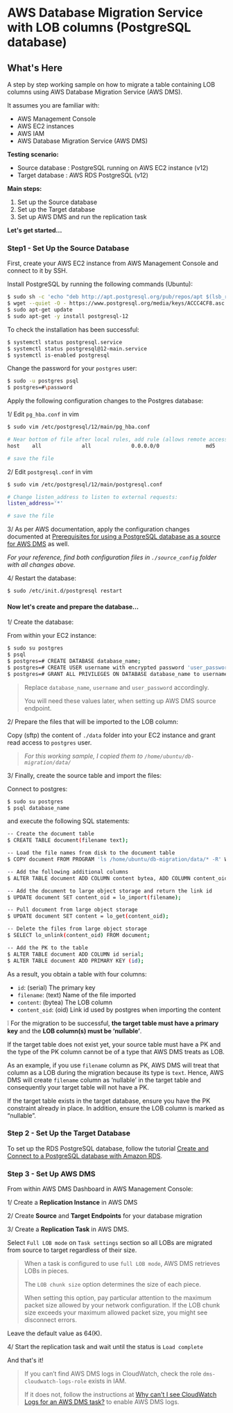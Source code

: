 
AWS Database Migration Service with LOB columns (PostgreSQL database)
=====================================================================

What's Here
-----------

A step by step working sample on how to migrate a table containing LOB columns 
using AWS Database Migration Service (AWS DMS).

It assumes you are familiar with:
-	AWS Management Console
-	AWS EC2 instances
-	AWS IAM
-   AWS Database Migration Service (AWS DMS)

**Testing scenario:**

- Source database : PostgreSQL running on AWS EC2 instance (v12)
- Target database : AWS RDS PostgreSQL (v12)

**Main steps:**

1. Set up the Source database
2. Set up the Target database 
3. Set up AWS DMS and run the replication task 

**Let's get started...**

### Step1 - Set Up the Source Database

First, create your AWS EC2 instance from AWS Management Console and connect to it by SSH.

Install PostgreSQL by running the following commands (Ubuntu):

```sh
$ sudo sh -c 'echo "deb http://apt.postgresql.org/pub/repos/apt $(lsb_release -cs)-pgdg main" > /etc/apt/sources.list.d/pgdg.list'
$ wget --quiet -O - https://www.postgresql.org/media/keys/ACCC4CF8.asc | sudo apt-key add -
$ sudo apt-get update
$ sudo apt-get -y install postgresql-12
```

To check the installation has been successful:

```sh
$ systemctl status postgresql.service
$ systemctl status postgresql@12-main.service
$ systemctl is-enabled postgresql
```

Change the password for your `postgres` user:

```sh
$ sudo -u postgres psql
$ postgres=#\password
```

Apply the following configuration changes to the Postgres database:

1/ Edit `pg_hba.conf` in vim
```sh
$ sudo vim /etc/postgresql/12/main/pg_hba.conf

# Near bottom of file after local rules, add rule (allows remote access):
host    all             all             0.0.0.0/0               md5

# save the file
```

2/ Edit `postgresql.conf` in vim

```sh
$ sudo vim /etc/postgresql/12/main/postgresql.conf

# Change listen_address to listen to external requests:
listen_address='*'

# save the file
```

3/ As per AWS documentation, apply the configuration changes documented at
[Prerequisites for using a PostgreSQL database as a source for AWS DMS](https://docs.aws.amazon.com/dms/latest/userguide/CHAP_Source.PostgreSQL.html#CHAP_Source.PostgreSQL.Prerequisites)
as well.

_For your reference, find both configuration files in `./source_config` folder with all changes above._

4/ Restart the database:

```sh
$ sudo /etc/init.d/postgresql restart
```

#### Now let's create and prepare the database...

1/ Create the database:

From within your EC2 instance:

```sh
$ sudo su postgres
$ psql
$ postgres=# CREATE DATABASE database_name;
$ postgres=# CREATE USER username with encrypted password 'user_password';
$ postgres=# GRANT ALL PRIVILEGES ON DATABASE database_name to username;
```

> Replace `database_name`, `username` and `user_password` accordingly.
>
> You will need these values later, when setting up AWS DMS source endpoint.


2/ Prepare the files that will be imported to the LOB column:

Copy (sftp) the content of `./data` folder into your EC2 instance and 
grant read access to `postgres` user.

> _For this working sample, I copied them to `/home/ubuntu/db-migration/data/`_

3/ Finally, create the source table and import the files:

Connect to postgres:

```sh
$ sudo su postgres
$ psql database_name
```

and execute the following SQL statements:

```sh
-- Create the document table
$ CREATE TABLE document(filename text);

-- Load the file names from disk to the document table
$ COPY document FROM PROGRAM 'ls /home/ubuntu/db-migration/data/* -R' WITH (format 'csv');

-- Add the following additional columns
$ ALTER TABLE document ADD COLUMN content bytea, ADD COLUMN content_oid oid;

-- Add the document to large object storage and return the link id
$ UPDATE document SET content_oid = lo_import(filename);

-- Pull document from large object storage
$ UPDATE document SET content = lo_get(content_oid);

-- Delete the files from large object storage
$ SELECT lo_unlink(content_oid) FROM document;

-- Add the PK to the table
$ ALTER TABLE document ADD COLUMN id serial;
$ ALTER TABLE document ADD PRIMARY KEY (id);
```

As a result, you obtain a table with four columns:

- `id`: (serial) The primary key 
- `filename`: (text) Name of the file imported 
- `content`: (bytea) The LOB column
- `content_oid`: (oid) Link id used by postgres when importing the content

:grey_exclamation: For the migration to be successful, **the target table must have a 
primary key** and the **LOB column(s) must be ‘nullable’**.

If the target table does not exist yet, your source table must 
have a PK and the type of the PK column cannot be of a type that AWS DMS treats as LOB.

As an example, if you use `filename` column as PK, AWS DMS will treat that column as a 
LOB during the migration because its type is `text`.
Hence, AWS DMS will create `filename` column as ‘nullable’ in the target table 
and consequently your target table will not have a PK.

If the target table exists in the target database, ensure you have the PK constraint already in place. 
In addition, ensure the LOB column is marked as “nullable”.

### Step 2 - Set Up the Target Database

To set up the RDS PostgreSQL database, follow the tutorial 
[Create and Connect to a PostgreSQL database with Amazon RDS](https://aws.amazon.com/getting-started/tutorials/create-connect-postgresql-db/).


### Step 3 - Set Up AWS DMS

From within AWS DMS Dashboard in AWS Management Console:

1/ Create a **Replication Instance** in AWS DMS

2/ Create **Source** and **Target Endpoints** for your database migration

3/ Create a **Replication Task** in AWS DMS.

Select `Full LOB mode` on `Task settings` section so all LOBs are migrated 
from source to target regardless of their size.

> When a task is configured to use `full LOB mode`, AWS DMS retrieves LOBs in pieces.
> 
> The `LOB chunk size` option determines the size of each piece.
>
> When setting this option, pay particular attention to the maximum packet size allowed 
> by your network configuration. 
> If the LOB chunk size exceeds your maximum allowed packet size, you might see disconnect errors.

Leave the default value as 64(K).

4/ Start the replication task and wait until the status is `Load complete`

And that's it!

> If you can’t find AWS DMS logs in CloudWatch, check the role `dms-cloudwatch-logs-role` 
exists in IAM.
> 
>If it does not, follow the instructions at 
[Why can't I see CloudWatch Logs for an AWS DMS task?](https://aws.amazon.com/premiumsupport/knowledge-center/dms-cloudwatch-logs-not-appearing/) 
to enable AWS DMS logs. 









